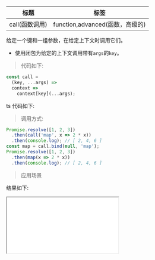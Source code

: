 | 标题           | 标签                            |
| -------------- | ------------------------------- |
| call(函数调用) | function,advanced(函数，高级的) |

给定一个键和一组参数，在给定上下文时调用它们。

- 使用闭包为给定的上下文调用带有`args`的`key`。

> 代码如下:

```js
const call =
  (key, ...args) =>
  context =>
    context[key](...args);
```

ts 代码如下:

<div class="code-editor" data-url="codes/javascript/ts/call.ts" data-language="typescript"></div>

> 调用方式:

```js
Promise.resolve([1, 2, 3])
  .then(call('map', x => 2 * x))
  .then(console.log); // [ 2, 4, 6 ]
const map = call.bind(null, 'map');
Promise.resolve([1, 2, 3])
  .then(map(x => 2 * x))
  .then(console.log); // [ 2, 4, 6 ]
```

> 应用场景

<div class="code-editor" data-url="codes/javascript/html/call.html" data-language="html"></div>

结果如下:

<iframe src="codes/javascript/html/call.html"></iframe>
